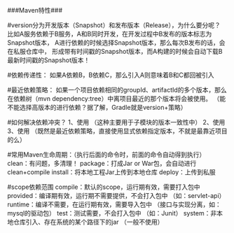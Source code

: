 
###Maven特性###

#version分为开发版本（Snapshot）和发布版本（Release），为什么要分呢？
比如A服务依赖于B服务，A和B同时开发，在开发过程中B发布的版本标志为Snapshot版本，
A进行依赖的时候选择Snapshot版本，那么每次B发布的话，会在私服仓库中，
形成带有时间戳的Snapshot版本，而A构建的时候会自动下载B最新时间戳的Snapshot版本！

#依赖传递性：
如果A依赖B，B依赖C，那么引入A则意味着B和C都回被引入

#最近依赖策略：
如果一个项目依赖相同的groupId、artifactId的多个版本，那么在依赖树（mvn dependency:tree）中离项目最近的那个版本将会被使用。
（能不能选择高版本的进行依赖？据了解，Gradle就是version+策略）

#如何解决依赖冲突？
1、使用<dependencyManagement> （这种主要用于子模块的版本一致性中）
2、使用<exclusions> 
3、使用<dependency> （既然是最近依赖策略，直接使用显式依赖指定版本，不就是最靠近项目的么）

#常用Maven生命周期：（执行后面的命令时，前面的命令自动得到执行）
clean：有问题，多清理！
package：打成Jar or War包，会自动进行clean+compile
install：将本地工程Jar上传到本地仓库
deploy：上传到私服

#scope依赖范围
compile：默认的scope，运行期有效，需要打入包中
provided：编译期有效，运行期不需要提供，不会打入包中 （如：servlet-api）
runtime：编译不需要，在运行期有效，需要导入包中 （接口与实现分离，如：mysql的驱动包）
test：测试需要，不会打入包中 （如：Junit）
system：非本地仓库引入、存在系统的某个路径下的jar （一般不使用）

